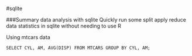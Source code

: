 #sqlite

###Summary data analysis with sqlite
Quickly run some split apply reduce data statistics in sqlite without needing to use R

Using mtcars data
```
SELECT CYL, AM, AVG(DISP) FROM MTCARS GROUP BY CYL, AM;
```